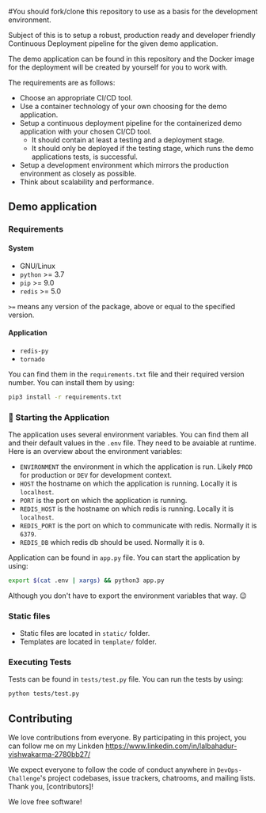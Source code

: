 #You should fork/clone this repository to use as a basis for the development environment.

Subject of this is to setup a robust, production ready and developer friendly Continuous Deployment pipeline for the given demo application.

The demo application can be found in this repository and the Docker image for the deployment will be created by yourself for you to work with.

The requirements are as follows:

- Choose an appropriate CI/CD tool.
- Use a container technology of your own choosing for the demo application.
- Setup a continuous deployment pipeline for the containerized demo application with your chosen CI/CD tool.
  - It should contain at least a testing and a deployment stage.
  - It should only be deployed if the testing stage, which runs the demo applications tests, is successful.
- Setup a development environment which mirrors the production environment as closely as possible.
- Think about scalability and performance.

## Demo application

### Requirements

#### System

- GNU/Linux
- `python` >= 3.7
- `pip` >= 9.0
- `redis` >= 5.0

`>=` means any version of the package, above or equal to the specified version.

#### Application

- `redis-py`
- `tornado`

You can find them in the `requirements.txt` file and their required version number.
You can install them by using:

```bash
pip3 install -r requirements.txt
```

### :rocket: Starting the Application

The application uses several environment variables.
You can find them all and their default values in the `.env` file. They need to be avaiable at runtime. Here is an overview about the environment variables:

- `ENVIRONMENT` the environment in which the application is run. Likely `PROD` for production or `DEV` for development context.
- `HOST` the hostname on which the application is running. Locally it is `localhost`.
- `PORT` is the port on which the application is running.
- `REDIS_HOST` is the hostname on which redis is running. Locally it is `localhost`.
- `REDIS_PORT` is the port on which to communicate with redis. Normally it is `6379`.
- `REDIS_DB` which redis db should be used. Normally it is `0`.

Application can be found in `app.py` file. You can start the application by using:

```bash
export $(cat .env | xargs) && python3 app.py
```

Although you don't have to export the environment variables that way. :wink:

### Static files

- Static files are located in `static/` folder.
- Templates are located in `template/` folder.

### Executing Tests

Tests can be found in `tests/test.py` file.
You can run the tests by using:

```bash
python tests/test.py
```

## Contributing

We love contributions from everyone. By participating in this project, you can follow me on my Linkden https://www.linkedin.com/in/lalbahadur-vishwakarma-2780bb27/ 

We expect everyone to follow the code of conduct anywhere in `DevOps-Challenge`'s project codebases, issue trackers, chatrooms, and mailing lists.<br/>
Thank you, [contributors]!




We love free software!
